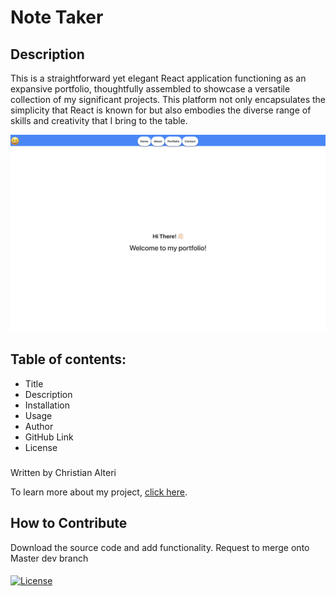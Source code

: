 # Note Taker 

## Description 

This is a straightforward yet elegant React application functioning as an expansive portfolio, thoughtfully assembled to showcase a versatile collection of my significant projects. This platform not only encapsulates the simplicity that React is known for but also embodies the diverse range of skills and creativity that I bring to the table.

 ![Alt text](./Assets/Screen.jpg "APP UI")


## Table of contents:

* Title
* Description
* Installation
* Usage
* Author
* GitHub Link
* License

###

Written by Christian Alteri


To learn more about my project, [click here](https://github.com/ChristianAlteri/portfolio).

## How to Contribute

Download the source code and add functionality. Request to merge onto Master dev branch

####


[![License](https://img.shields.io/badge/LICENSE-MIT-red)](LICENSE)

